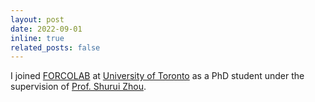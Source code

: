 ```yaml
---
layout: post
date: 2022-09-01 
inline: true
related_posts: false
---
```


I joined [FORCOLAB](https://shuiblue.github.io/forcolab-uoft/index.html) at [University of Toronto](https://utoronto.ca) as a PhD student under the supervision of [Prof. Shurui Zhou](https://www.eecg.utoronto.ca/~shuruiz/).
